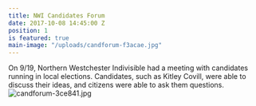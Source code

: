 ```yaml
---
title: NWI Candidates Forum
date: 2017-10-08 14:45:00 Z
position: 1
is featured: true
main-image: "/uploads/candforum-f3acae.jpg"
---
```


On 9/19, Northern Westchester Indivisible had a meeting with candidates running in local elections. Candidates, such as Kitley Covill, were able to discuss their ideas, and citizens were able to ask them questions.![candforum-3ce841.jpg](/uploads/candforum-3ce841.jpg)